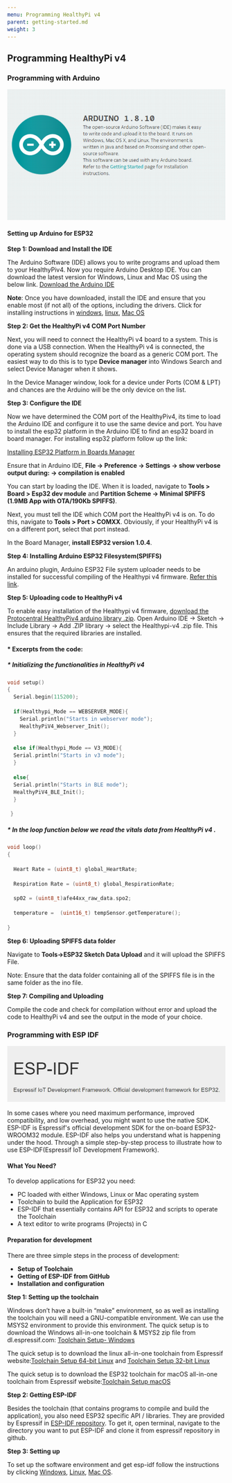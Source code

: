 ```yaml
---
menu: Programming HealthyPi v4
parent: getting-started.md
weight: 3
---
```


## Programming HealthyPi v4

### Programming with Arduino

![Arduino IDE](images/arduino_ide_new.png)

#### Setting up Arduino for ESP32

**Step 1: Download and Install the IDE**

The Arduino Software (IDE) allows you to write programs and upload them to your HealthyPiv4. Now you require Arduino Desktop IDE. You can download the latest version for Windows, Linux and Mac OS using the below link.
[Download the Arduino IDE](https://www.arduino.cc/en/Main/Software#download)

**Note**: Once you have downloaded, install the IDE and ensure that you enable most (if not all) of the options, including the drivers. Click for installing instructions in [windows](https://www.arduino.cc/en/guide/windows), [linux](https://www.arduino.cc/en/guide/linux), [Mac OS](https://www.arduino.cc/en/guide/macOSX)

**Step 2: Get the HealthyPi v4 COM Port Number**

Next, you will need to connect the HealthyPi v4 board to a system. This is done via a USB connection. When the HealthyPi v4 is connected, the operating system should recognize the board as a generic COM port. The easiest way to do this is to type **Device manager** into Windows Search and select Device Manager when it shows.

In the Device Manager window, look for a device under Ports (COM & LPT) and chances are the Arduino will be the only device on the list.

**Step 3: Configure the IDE**

Now we have determined the COM port of the HealthyPiv4, its time to load the Arduino IDE and configure it to use the same device and port. You have to install the esp32 platform in the Arduino IDE to find an esp32 board in board manager. For installing esp32 platform follow up the link:

[Installing ESP32 Platform in Boards Manager](https://github.com/espressif/arduino-esp32/blob/master/docs/arduino-ide/boards_manager.md)

Ensure that in Arduino IDE, **File -> Preference -> Settings -> show verbose output during: -> compilation is enabled**

You can start by loading the IDE. When it is loaded, navigate to **Tools > Board > Esp32 dev module** and **Partition Scheme -> Minimal SPIFFS (1.9MB App with OTA/190Kb SPIFFS)**.

Next, you must tell the IDE which COM port the HealthyPi v4 is on. To do this, navigate to **Tools > Port > COMXX**. Obviously, if your HealthyPi v4 is on a different port, select that port instead.

In the Board Manager, **install ESP32 version 1.0.4**.



**Step 4: Installing Arduino ESP32 Filesystem(SPIFFS)**

An arduino plugin, Arduino ESP32 File system uploader needs to be installed for successful compiling of the Healthypi v4 firmware. [Refer this link](https://github.com/me-no-dev/arduino-esp32fs-plugin).

**Step 5: Uploading code to HealthyPi v4**

To enable easy installation of the Healthypi v4 firmware, [download the Protocentral HealthyPiv4 arduino library .zip](https://github.com/Protocentral/Protocentral_HealthyPiv4). Open Arduino IDE -> Sketch -> Include Library -> Add .ZIP library -> select the Healthypi-v4 .zip file. This ensures that the required libraries are installed.

#### * Excerpts from the code:

##### * Initializing the functionalities in HealthyPi v4
```c
void setup()
{
  Serial.begin(115200);

  if(Healthypi_Mode == WEBSERVER_MODE){
    Serial.println("Starts in webserver mode");
    HealthyPiV4_Webserver_Init();
  }

  else if(Healthypi_Mode == V3_MODE){
  Serial.println("Starts in v3 mode");
  }

  else{
  Serial.println("Starts in BLE mode");
  HealthyPiV4_BLE_Init();
  }

 }
```
##### * In the loop function below we read the vitals data from HealthyPi v4 .

```c
void loop()
{

  Heart Rate = (uint8_t) global_HeartRate;

  Respiration Rate = (uint8_t) global_RespirationRate;

  sp02 = (uint8_t)afe44xx_raw_data.spo2;

  temperature =  (uint16_t) tempSensor.getTemperature();

}
```  

**Step 6: Uploading SPIFFS data folder**

Navigate to **Tools->ESP32 Sketch Data Upload** and it will upload the SPIFFS File.

Note: Ensure that the data folder containing all of the SPIFFS
file is in the same folder as the ino file.

**Step 7: Compiling and Uploading**

Compile the code and check for compilation without error and upload the code to HealthyPi v4 and see the output in the mode of your choice.

### Programming with ESP IDF

![ESPidf](images/ESPidf.JPG)

In some cases where you need maximum performance, improved compatibility, and low overhead, you might want to use the native SDK. ESP-IDF is Espressif's official development SDK for the on-board ESP32-WROOM32 module. ESP-IDF also helps you understand what is happening under the hood. Through a simple step-by-step process to illustrate how to use ESP-IDF(Espressif IoT Development Framework).

#### What You Need?

To develop applications for ESP32 you need:
* PC loaded with either Windows, Linux or Mac operating system
* Toolchain to build the Application for ESP32
* ESP-IDF that essentially contains API for ESP32 and scripts to operate the Toolchain
* A text editor to write programs (Projects) in C

#### Preparation for development

There are three simple steps in the process of development:

* **Setup of Toolchain**
* **Getting of ESP-IDF from GitHub**
* **Installation and configuration**

**Step 1: Setting up the toolchain**

Windows don’t have a built-in “make” environment, so as well as installing the toolchain you will need a GNU-compatible environment. We can use the MSYS2 environment to provide this environment. The quick setup is to download the Windows all-in-one toolchain & MSYS2 zip file from dl.espressif.com: [Toolchain Setup- Windows](https://dl.espressif.com/dl/esp32_win32_msys2_environment_and_toolchain-20180110.zip)

The quick setup is to download the linux all-in-one toolchain from Espressif website:[Toolchain Setup 64-bit Linux](https://dl.espressif.com/dl/xtensa-esp32-elf-linux64-1.22.0-80-g6c4433a-5.2.0.tar.gz) and [Toolchain Setup 32-bit Linux](https://dl.espressif.com/dl/xtensa-esp32-elf-linux32-1.22.0-80-g6c4433a-5.2.0.tar.gz)

The quick setup is to download the ESP32 toolchain for macOS all-in-one toolchain from Espressif website:[Toolchain Setup macOS](https://dl.espressif.com/dl/xtensa-esp32-elf-osx-1.22.0-80-g6c4433a-5.2.0.tar.gz)


**Step 2: Getting ESP-IDF**

Besides the toolchain (that contains programs to compile and build the application), you also need ESP32 specific API / libraries. They are provided by Espressif in [ESP-IDF repository](https://www.google.com/url?q=https://docs.espressif.com/projects/esp-idf/en/latest/get-started/index.html). To get it, open terminal, navigate to the directory you want to put ESP-IDF and clone it from espressif repository in github.


**Step 3: Setting up**

To set up the software environment and get esp-idf follow the instructions by clicking  [Windows](https://docs.espressif.com/projects/esp-idf/en/latest/get-started/windows-setup.html), [Linux](https://docs.espressif.com/projects/esp-idf/en/latest/get-started/linux-setup.html), [Mac OS](https://docs.espressif.com/projects/esp-idf/en/latest/get-started/macos-setup.html).
